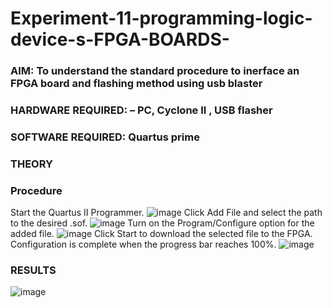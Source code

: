 # Experiment-11-programming-logic-device-s-FPGA-BOARDS-
 ### AIM: To understand the standard procedure to inerface an FPGA board and flashing method using usb blaster 
### HARDWARE REQUIRED:  – PC, Cyclone II , USB flasher
### SOFTWARE REQUIRED:   Quartus prime
### THEORY 

### Procedure 
Start the Quartus II Programmer.
![image](https://user-images.githubusercontent.com/94187572/174052347-4c4615aa-965e-4455-a3c0-0c57df73ea6c.png)
Click Add File and select the path to the desired .sof.
![image](https://user-images.githubusercontent.com/94187572/174052376-89480f19-ada4-4be7-ab4d-6c6c2bc6ec69.png)
Turn on the Program/Configure option for the added file.
![image](https://user-images.githubusercontent.com/94187572/174052420-e6911b48-a8bb-4348-b21b-20ad31aabe72.png)
Click Start to download the selected file to the FPGA. Configuration is complete when the progress bar reaches 100%.
 ![image](https://user-images.githubusercontent.com/94187572/174052452-74284130-940f-4a18-88ff-becdc464b89c.png)

### RESULTS 
![image](https://user-images.githubusercontent.com/94187572/174053460-758a48ce-1fe3-4552-af5d-7341817748cd.png)

